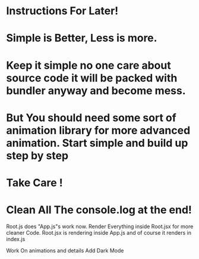 # Instructions For Later!

# Simple is Better, Less is more.

# Keep it simple no one care about source code it will be packed with bundler anyway and become mess.

# But You should need some sort of animation library for more advanced animation. Start simple and build up step by step

# Take Care !

# Clean All The console.log at the end!

Root.js does "App.js"s work now.
Render Everything inside Root.jsx for more cleaner Code.
Root.jsx is rendering inside App.js and of course it renders in index.js

Work On animations and details
Add Dark Mode
